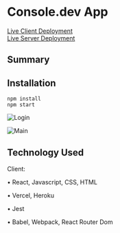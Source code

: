 # Console.dev App

[Live Client Deployment]()  
[Live Server Deployment]()

## Summary

## Installation

```
npm install
npm start
```
![Login](https://user-images.githubusercontent.com/72902345/113610033-38b69680-9612-11eb-8e4d-6069e59703ee.PNG)

![Main](https://user-images.githubusercontent.com/72902345/113610064-410ed180-9612-11eb-99fb-d82c1d423b9b.PNG)


## Technology Used

Client:

• React, Javascript, CSS, HTML

• Vercel, Heroku

• Jest

• Babel, Webpack, React Router Dom
